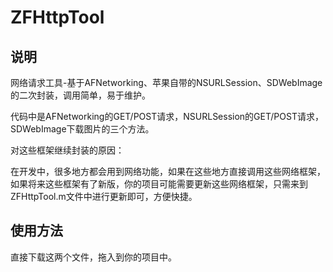 # ZFHttpTool
## 说明
网络请求工具-基于AFNetworking、苹果自带的NSURLSession、SDWebImage的二次封装，调用简单，易于维护。

代码中是AFNetworking的GET/POST请求，NSURLSession的GET/POST请求，SDWebImage下载图片的三个方法。

对这些框架继续封装的原因：

在开发中，很多地方都会用到网络功能，如果在这些地方直接调用这些网络框架，如果将来这些框架有了新版，你的项目可能需要更新这些网络框架，只需来到ZFHttpTool.m文件中进行更新即可，方便快捷。

## 使用方法
直接下载这两个文件，拖入到你的项目中。
